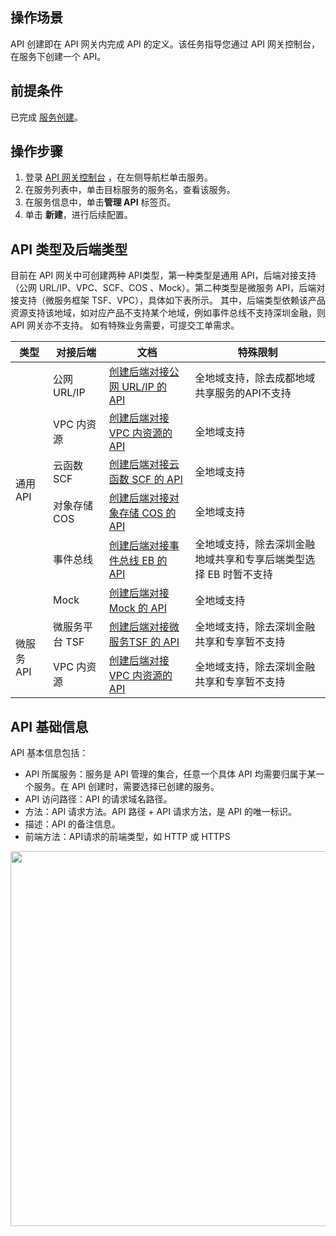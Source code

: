## 操作场景
API 创建即在 API 网关内完成 API 的定义。该任务指导您通过 API 网关控制台，在服务下创建一个 API。

## 前提条件
已完成 [服务创建](https://cloud.tencent.com/document/product/628/11787)。

## 操作步骤
1. 登录 [API 网关控制台](https://console.cloud.tencent.com/apigateway/service) ，在左侧导航栏单击服务。
2. 在服务列表中，单击目标服务的服务名，查看该服务。
3. 在服务信息中，单击**管理 API** 标签页。
4. 单击 **新建**，进行后续配置。

## API 类型及后端类型
目前在 API 网关中可创建两种 API类型，第一种类型是通用 API，后端对接支持（公网 URL/IP、VPC、SCF、COS 、Mock）。第二种类型是微服务 API，后端对接支持（微服务框架 TSF、VPC），具体如下表所示。
其中，后端类型依赖该产品资源支持该地域，如对应产品不支持某个地域，例如事件总线不支持深圳金融，则 API 网关亦不支持。
如有特殊业务需要，可提交工单需求。
<table>
<thead>
  <tr>
    <th>类型</th>
    <th>对接后端</th>
    <th>文档</th>
		<th>特殊限制</th>
  </tr>
</thead>
<tbody>
  <tr>
    <td rowspan="6">通用 API</td>
    <td>公网 URL/IP</td>
    <td><a href="https://cloud.tencent.com/document/product/628/52199">创建后端对接公网 URL/IP 的 API</a></td>
    <td>全地域支持，除去成都地域共享服务的API不支持</td>

  </tr>
  <tr>
	<td>VPC 内资源</td>
  <td><a href="https://cloud.tencent.com/document/product/628/52200">创建后端对接 VPC 内资源的 API</a></td>
	<td>全地域支持</td>
  </tr>
  <tr>
    <td>云函数 SCF</td>
		<td><a href="https://cloud.tencent.com/document/product/628/52201">创建后端对接云函数 SCF 的 API</a></td>
			<td>全地域支持</td>
  </tr>
	<tr><td>对象存储 COS</td>
<td><a href="https://cloud.tencent.com/document/product/628/70988">创建后端对接对象存储 COS 的 API</a></td>
	<td>全地域支持</td>
</tr>
	<tr>
	<td>事件总线</td>
<td><a href="https://cloud.tencent.com/document/product/628">创建后端对接事件总线 EB 的 API</a></td>
	<td>全地域支持，除去深圳金融地域共享和专享后端类型选择 EB 时暂不支持</td>
</tr>

  <tr>
    <td>Mock</td>
		<td><a href="https://cloud.tencent.com/document/product/628/52202">创建后端对接 Mock 的 API</a></td>	
		<td>全地域支持</td>
  </tr>
 <tr>
    <td rowspan="6">微服务 API</td>
    <td>微服务平台 TSF</td>
    <td><a href="https://cloud.tencent.com/document/product/628/52203">创建后端对接微服务TSF 的 API</a></td>
			<td>全地域支持，除去深圳金融共享和专享暂不支持</td>
  </tr>
  <tr>
	<td>VPC 内资源</td>
  <td><a href="https://cloud.tencent.com/document/product/628/52200">创建后端对接 VPC 内资源的 API</a></td>
		<td>全地域支持，除去深圳金融共享和专享暂不支持</td>
  </tr>
</tbody>
</table>

<span id="basic"></span>

## API 基础信息
 API 基本信息包括：
 * API 所属服务：服务是 API 管理的集合，任意一个具体 API 均需要归属于某一个服务。在 API 创建时，需要选择已创建的服务。
 * API 访问路径：API 的请求域名路径。
 * 方法：API 请求方法。API 路径 + API 请求方法，是 API 的唯一标识。
 * 描述：API 的备注信息。
 * 前端方法：API请求的前端类型，如 HTTP 或 HTTPS
 
 <img src="https://qcloudimg.tencent-cloud.cn/raw/d1a18e3aca09a4e5544eaf44fd3aa5e4.png " width=600/>

